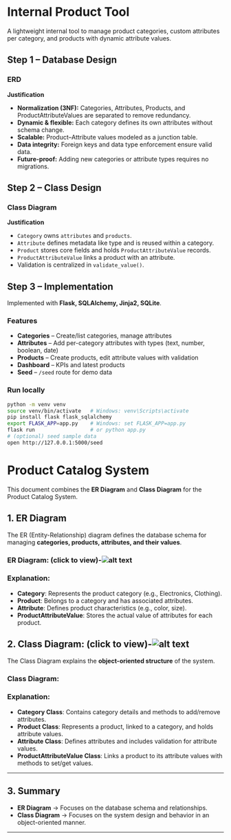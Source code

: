 # Internal Product Tool

A lightweight internal tool to manage product categories, custom attributes per category, and products with dynamic attribute values.

## Step 1 – Database Design

### ERD

**Justification**
- **Normalization (3NF):** Categories, Attributes, Products, and ProductAttributeValues are separated to remove redundancy.
- **Dynamic & flexible:** Each category defines its own attributes without schema change.
- **Scalable:** Product–Attribute values modeled as a junction table.
- **Data integrity:** Foreign keys and data type enforcement ensure valid data.
- **Future-proof:** Adding new categories or attribute types requires no migrations.


## Step 2 – Class Design

### Class Diagram

**Justification**
- `Category` owns `attributes` and `products`.
- `Attribute` defines metadata like type and is reused within a category.
- `Product` stores core fields and holds `ProductAttributeValue` records.
- `ProductAttributeValue` links a product with an attribute.
- Validation is centralized in `validate_value()`.


## Step 3 – Implementation

Implemented with **Flask, SQLAlchemy, Jinja2, SQLite**.

### Features
- **Categories** – Create/list categories, manage attributes
- **Attributes** – Add per-category attributes with types (text, number, boolean, date)
- **Products** – Create products, edit attribute values with validation
- **Dashboard** – KPIs and latest products
- **Seed** – `/seed` route for demo data

### Run locally
```bash
python -m venv venv
source venv/bin/activate   # Windows: venv\Scripts\activate
pip install flask flask_sqlalchemy
export FLASK_APP=app.py    # Windows: set FLASK_APP=app.py
flask run                  # or python app.py
# (optional) seed sample data
open http://127.0.0.1:5000/seed
```



# Product Catalog System

This document combines the **ER Diagram** and **Class Diagram** for the Product Catalog System.


## 1. ER Diagram

The ER (Entity-Relationship) diagram defines the database schema for managing **categories, products, attributes, and their values**.

### ER Diagram: (click to view)-![alt text](erd_img-1.png)


### Explanation:
- **Category**: Represents the product category (e.g., Electronics, Clothing).
- **Product**: Belongs to a category and has associated attributes.
- **Attribute**: Defines product characteristics (e.g., color, size).
- **ProductAttributeValue**: Stores the actual value of attributes for each product.



## 2. Class Diagram: (click to view)-![alt text](class_image-1.png)

The Class Diagram explains the **object-oriented structure** of the system.

### Class Diagram:


### Explanation:
- **Category Class**: Contains category details and methods to add/remove attributes.
- **Product Class**: Represents a product, linked to a category, and holds attribute values.
- **Attribute Class**: Defines attributes and includes validation for attribute values.
- **ProductAttributeValue Class**: Links a product to its attribute values with methods to set/get values.

---

## 3. Summary

- **ER Diagram** → Focuses on the database schema and relationships.
- **Class Diagram** → Focuses on the system design and behavior in an object-oriented manner.

---


